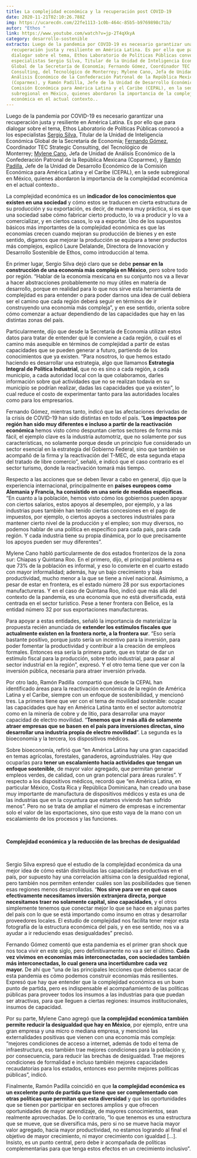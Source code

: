 ```yaml
---
title: La complejidad económica y la recuperación post COVID-19
date: 2020-11-21T02:10:26.788Z
img: https://ucarecdn.com/22fe1113-1c0b-464c-85b5-b9769898c71b/
autor: "Ethos "
link: https://www.youtube.com/watch?v=jp-2T4qXkyA
category: desarrollo-sostenible
extracto: Luego de la pandemia por COVID-19 es necesario garantizar una
  recuperación justa y resiliente en América Latina. Es por ello que para
  dialogar sobre el tema, Ethos Laboratorio de Políticas Públicas convocó a los
  especialistas Sergio Silva, Titular de la Unidad de Inteligencia Económica
  Global de la Secretaría de Economía; Fernando Gómez, Coordinador TEC Strategic
  Consulting, del Tecnológico de Monterrey; Mylene Cano, Jefa de Unidad de
  Análisis Económico de la Confederación Patronal de la República Mexicana
  (Coparmex), y Ramón Padilla, Jefe de la Unidad de Desarrollo Económico de la
  Comisión Económica para América Latina y el Caribe (CEPAL), en la sede
  subregional en México, quienes abordaron la importancia de la complejidad
  económica en el actual contexto..
---
```

Luego de la pandemia por COVID-19 es necesario garantizar una recuperación justa y resiliente en América Latina. Es por ello que para dialogar sobre el tema, Ethos Laboratorio de Políticas Públicas convocó a los especialistas [Sergio Silva,](https://twitter.com/srgsilvac?lang=es) Titular de la Unidad de Inteligencia Económica Global de la Secretaría de Economía; [Fernando Gómez](https://escueladegobierno.itesm.mx/consultoria/equipo-de-expertos/dr-fernando-gomez-zaldivar), Coordinador TEC Strategic Consulting, del Tecnológico de Monterrey; [Mylene Cano](https://twitter.com/mylenecano9?lang=es), Jefa de Unidad de Análisis Económico de la Confederación Patronal de la República Mexicana (Coparmex), y [Ramón Padilla](https://ictsd.iisd.org/about-us/ram%C3%B3n-padilla%C2%A0p%C3%A9rez), Jefe de la Unidad de Desarrollo Económico de la Comisión Económica para América Latina y el Caribe (CEPAL), en la sede subregional en México, quienes abordaron la importancia de la complejidad económica en el actual contexto..

La complejidad económica es un **indicador de los conocimientos que existen en una sociedad** y cómo estos se traducen en cierta estructura de su producción y su exportación, es decir, de manera muy práctica, si es que una sociedad sabe cómo fabricar cierto producto, lo va a producir y lo va a comercializar, y en ciertos casos, lo va a exportar. Uno de los supuestos básicos más importantes de la complejidad económica es que las economías crecen cuando mejoran su producción de bienes y en este sentido, digamos que mejorar la producción se equipara a tener productos más complejos, explicó Laure Delalande, Directora de Innovación y Desarrollo Sostenible de Ethos, como introducción al tema.

En primer lugar, Sergio Silva dejó claro que se debe **pensar en la construcción de una economía más compleja en México**, pero sobre todo por región. “Hablar de la economía mexicana en su conjunto nos va a llevar a hacer abstracciones probablemente no muy útiles en materia de desarrollo, porque en realidad para lo que nos sirve esta herramienta de complejidad es para entender o para poder darnos una idea de cuál debiera ser el camino que cada región deberá seguir en términos de ir construyendo una economía más compleja”, y en ese sentido, orienta sobre cómo comenzar a actuar dependiendo de las capacidades que hay en las distintas zonas del país.

Particularmente, dijo que desde la Secretaría de Economía utilizan estos datos para tratar de entender qué le conviene a cada región, o cuál es el camino más asequible en términos de complejidad a partir de estas capacidades que se pueden generar a futuro, partiendo de los conocimientos que ya existen. “Para nosotros, lo que hemos estado haciendo es desarrollar una estrategia, algo que llamamos **Estrategia Integral de Política Industrial**, que no es sino a cada región, a cada municipio, a cada autoridad local con la que colaboramos, darles información sobre qué actividades que no se realizan todavía en su municipio se podrían realizar, dadas las capacidades que ya existen”, lo cual reduce el costo de experimentar tanto para las autoridades locales como para los empresarios.

Fernando Gómez, mientras tanto, indicó que las afectaciones derivadas de la crisis de COVID-19 han sido distintas en todo el país. “**Los impactos por región han sido muy diferentes e incluso a partir de la reactivación económica** hemos visto cómo despuntan ciertos sectores de forma más fácil, el ejemplo clave es la industria automotriz, que no solamente por sus características, no solamente porque desde un principio fue considerado un sector esencial en la estrategia del Gobierno Federal, sino que también se acompañó de la firma y la reactivación del T-MEC, de esta segunda etapa del tratado de libre comercio”, señaló, e indicó que el caso contrario es el sector turismo, donde la reactivación tomará más tiempo.

Respecto a las acciones que se deben llevar a cabo en general, dijo que la experiencia internacional, principalmente en **países europeos como Alemania y Francia, ha consistido en una serie de medidas específicas**. “En cuanto a la población, hemos visto cómo los gobiernos pueden apoyar con ciertos salarios, estos apoyos al desempleo, por ejemplo, y a las industrias pues también han tenido ciertas concesiones en el pago de impuestos, por ejemplo, o ciertos apoyos a sectores industriales para mantener cierto nivel de la producción y el empleo; son muy diversos, no podemos hablar de una política en específico para cada país, para cada región. Y cada industria tiene su propia dinámica, por lo que precisamente los apoyos pueden ser muy diferentes”.

Mylene Cano habló particularmente de dos estados fronterizos de la zona sur: Chiapas y Quintana Roo. En el primero, dijo, el principal problema es que 73% de la población es informal, y eso lo convierte en el cuarto estado con mayor informalidad; además, hay un bajo crecimiento y baja productividad, mucho menor a la que se tiene a nivel nacional. Asimismo, a pesar de estar en frontera, es el estado número 28 por sus exportaciones manufactureras. Y en el caso de Quintana Roo, indicó que más allá del contexto de la pandemia, es una economía que no está diversificada, está centrada en el sector turístico. Pese a tener frontera con Belice, es la entidad número 32 por sus exportaciones manufactureras. 

Para apoyar a estas entidades, señaló la importancia de materializar la propuesta recién anunciada de **extender los estímulos fiscales que actualmente existen en la frontera norte, a la frontera sur**. “Eso sería bastante positivo, porque justo sería un incentivo para la inversión, para poder fomentar la productividad y contribuir a la creación de empleos formales. Entonces esa sería la primera parte, que es tratar de dar un estímulo fiscal para la producción, sobre todo industrial, para pasar al sector industrial en la región”, expresó. Y el otro tema tiene que ver con la inversión pública, necesaria para atraer inversión privada.

Por otro lado, Ramón Padilla  compartió que desde la CEPAL han identificado áreas para la reactivación económica de la región de América Latina y el Caribe, siempre con un enfoque de sostenibilidad, y mencionó tres. La primera tiene que ver con el tema de movilidad sostenible: ocupar las capacidades que hay en América Latina tanto en el sector automotriz como en la minería de cobre y de litio, para desarrollar una mayor capacidad de electro movilidad. “**Tenemos que ir más allá de solamente atraer empresas que se basen en el país para inversiones directas, sino desarrollar una industria propia de electro movilidad**”. La segunda es la bioeconomía y la tercera, los dispositivos médicos.

Sobre bioeconomía, refirió que “en América Latina hay una gran capacidad en temas agrícolas, forestales, ganaderos, agroindustriales. Hay que ocuparlas para **tener un escalamiento hacia actividades que tengan un enfoque sostenible**, de mayor valor agregado, que permitan generar empleos verdes, de calidad, con un gran potencial para áreas rurales”. Y respecto a los dispositivos médicos, recordó que “en América Latina, en particular México, Costa Rica y República Dominicana, han creado una base muy importante de manufactura de dispositivos médicos y esta es una de las industrias que en la coyuntura que estamos viviendo han sufrido menos”. Pero no se trata de ampliar el número de empresas e incrementar solo el valor de las exportaciones, sino que esto vaya de la mano con un escalamiento de los procesos y las funciones.

 

**Complejidad económica y la reducción de las brechas de desigualdad**

 

Sergio Silva expresó que el estudio de la complejidad económica da una mejor idea de cómo están distribuidas las capacidades productivas en el país, por supuesto hay una correlación altísima con la desigualdad regional, pero también nos permiten entender cuáles son las posibilidades que tienen esas regiones menos desarrolladas. “**Nos sirve para ver en qué casos efectivamente necesitamos inversión extranjera directa, porque necesitamos traer no solamente capital, sino capacidades**, y el otros simplemente tenemos que conectar mejor lo que se hace en algunas partes del país con lo que se está importando como insumo en otras y desarrollar proveedores locales. El estudio de complejidad nos facilita tener mejor esta fotografía de la estructura económica del país, y en ese sentido, nos va a ayudar a ir reduciendo esas desigualdades” precisó. 

Fernando Gómez comentó que esta pandemia es el primer gran shock que nos toca vivir en este siglo, pero definitivamente no va a ser el último. **Cada vez vivimos en economías más interconectadas, con sociedades también más interconectadas, lo cual genera una incertidumbre cada vez mayor.** De ahí que “una de las principales lecciones que debemos sacar de esta pandemia es cómo podemos construir economías más resilientes. Expresó que hay que entender que la complejidad económica es un buen punto de partida, pero es indispensable el acompañamiento de las políticas públicas para proveer todos los insumos a las industrias para que puedan ser atractivas, para que lleguen a ciertas regiones: insumos institucionales, insumos de capacidad.

Por su parte, Mylene Cano agregó que **la complejidad económica también permite reducir la desigualdad que hay en México**, por ejemplo, entre una gran empresa y una micro o mediana empresa, y mencionó las externalidades positivas que vienen con una economía más compleja: “mejores condiciones de acceso a internet, además de todo el tema de infraestructura, eso también trae mejores condiciones para la población y, por consecuencia, para reducir las brechas de desigualdad. Trae mejores condiciones de formalidad e incluso también mejores capacidades recaudatorias para los estados, entonces eso permite mejores políticas públicas”, indicó.

Finalmente, Ramón Padilla coincidió en que **la complejidad económica es un excelente punto de partida que tiene que ser complementado con otras políticas que permitan que esta diversidad** y que las oportunidades que se tienen por participar en sectores amplios y que ofrecen oportunidades de mayor aprendizaje, de mayores conocimientos, sean realmente aprovechadas. De lo contrario, “lo que tenemos es una estructura que se mueve, que se diversifica más, pero si no se mueve hacia mayor valor agregado, hacia mayor productividad, no estamos logrando al final el objetivo de mayor crecimiento, ni mayor crecimiento con igualdad \[…]. Insisto, es un punto central, pero debe ir acompañada de políticas complementarias para que tenga estos efectos en un crecimiento inclusivo”.